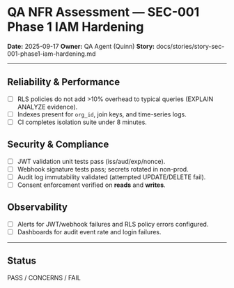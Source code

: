 # QA NFR Assessment — SEC-001 Phase 1 IAM Hardening

**Date:** 2025-09-17
**Owner:** QA Agent (Quinn)
**Story:** docs/stories/story-sec-001-phase1-iam-hardening.md

---

## Reliability & Performance
- [ ] RLS policies do not add >10% overhead to typical queries (EXPLAIN ANALYZE evidence).
- [ ] Indexes present for `org_id`, join keys, and time-series logs.
- [ ] CI completes isolation suite under 8 minutes.

## Security & Compliance
- [ ] JWT validation unit tests pass (iss/aud/exp/nonce).
- [ ] Webhook signature tests pass; secrets rotated in non-prod.
- [ ] Audit log immutability validated (attempted UPDATE/DELETE fail).
- [ ] Consent enforcement verified on **reads** and **writes**.

## Observability
- [ ] Alerts for JWT/webhook failures and RLS policy errors configured.
- [ ] Dashboards for audit event rate and login failures.

---

## Status
PASS / CONCERNS / FAIL
